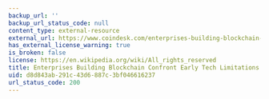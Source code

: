 ```yaml
---
backup_url: ''
backup_url_status_code: null
content_type: external-resource
external_url: https://www.coindesk.com/enterprises-building-blockchain-confront-tech-limitations
has_external_license_warning: true
is_broken: false
license: https://en.wikipedia.org/wiki/All_rights_reserved
title: Enterprises Building Blockchain Confront Early Tech Limitations
uid: d8d843ab-291c-43d6-887c-3bf046616237
url_status_code: 200
---
```

